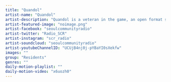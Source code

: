 ```yaml
---
title: "Quandol"	
artist-name: "Quandol"	
artist-description: "Quandol is a veteran in the game, an open format selector digging the depths of all genres. His expansive selection and dedication have garnered him a huge respect and influence in the Seoul underground music scene. Catch his dynamic, abundant crate of gems on air, flowing through various tempos and styles including Afro, Bass, Dancehall, Garage, Ghetto, Hip Hop, House, Tecnho, Reggae, R & B and plenty more."	
artist-featured-image: "noimage.png"	
artist-facebook: "seoulcommunityradio"	
artist-twitter: "Radio_SCR"	
artist-instagram: "scr_radio"	
artist-soundcloud: "seoulcommunityradio"	
artist-youtubeChannelID: "UCUjB4nj0j-pYBaYI0sXekfw"	
images: ""	
group: "Residents"	
genres: ""	
daily-motion-playlist: ""	
daily-motion-video: "x6uozh0"		
---
```


